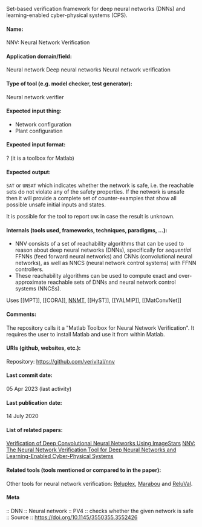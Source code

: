 Set-based verification framework for deep neural networks (DNNs) and learning-enabled cyber-physical systems (CPS).

#### Name:
NNV: Neural Network Verification

#### Application domain/field:
Neural network
Deep neural networks
Neural network verification

#### Type of tool (e.g. model checker, test generator):
Neural network verifier

#### Expected input thing:
- Network configuration
- Plant configuration

#### Expected input format:
? (it is a toolbox for Matlab)

#### Expected output:
`SAT` or `UNSAT` which indicates whether the network is safe, i.e. the reachable sets do not violate any of the safety properties. 
If the network is unsafe then it will provide a complete set of counter-examples that show all possible unsafe initial inputs and states.

It is possible for the tool to report `UNK` in case the result is unknown.

#### Internals (tools used, frameworks, techniques, paradigms, ...):
- NNV consists of a set of reachability algorithms that can be used to reason about deep neural networks (DNNs), specifically for *sequential* FFNNs (feed forward neural networks) and CNNs (convolutional neural networks), as well as NNCS (neural network control systems) with FFNN controllers. 
- These reachability algorithms can be used to compute exact and over-approximate reachable sets of DNNs and neural network control systems (NNCSs).

Uses [[MPT]], [[CORA]], [NNMT](NNMT.md), [[HyST]], [[YALMIP]], [[MatConvNet]]

#### Comments:
The repository calls it a "Matlab Toolbox for Neural Network Verification". It requires the user to install Matlab and use it from within Matlab.

#### URIs (github, websites, etc.):
Repository: https://github.com/verivital/nnv

#### Last commit date:
05 Apr 2023 (last activity)

#### Last publication date:
14 July 2020

#### List of related papers:
[Verification of Deep Convolutional Neural Networks Using ImageStars](https://doi.org/10.1007/978-3-030-53288-8_2)
[NNV: The Neural Network Verification Tool for Deep Neural Networks and Learning-Enabled Cyber-Physical Systems](https://doi.org/10.1007/978-3-030-53288-8_1)

#### Related tools (tools mentioned or compared to in the paper):
Other tools for neural network verification: [Reluplex](Solvers/SMT/Reluplex.md), [Marabou](Marabou.md) and [ReluVal](ReluVal).

#### Meta
:: DNN
:: Neural network
:: PV4 :: checks whether the given network is safe
:: Source :: https://doi.org/10.1145/3550355.3552426

